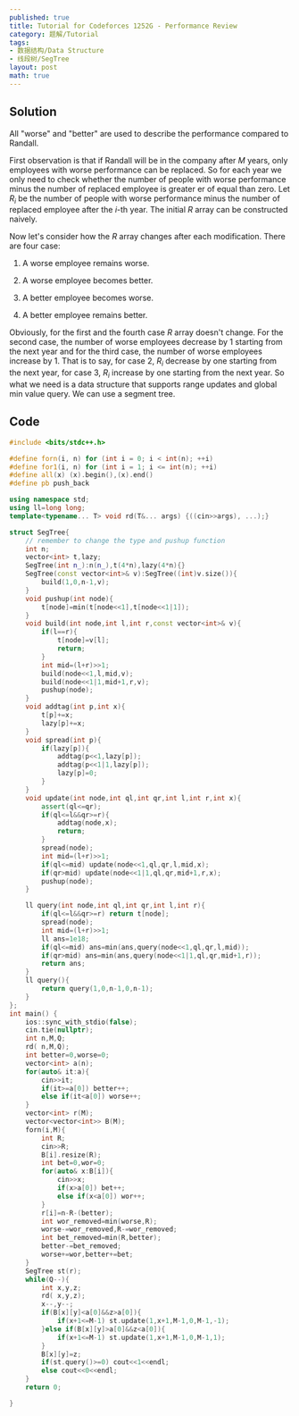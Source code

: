```yaml
---
published: true
title: Tutorial for Codeforces 1252G - Performance Review
category: 题解/Tutorial
tags:
- 数据结构/Data Structure
- 线段树/SegTree
layout: post
math: true
---
```


<!-- more -->

## Solution

All "worse" and "better" are used to describe the performance compared to Randall.

First observation is that if Randall will be in the company after $M$ years, only employees with worse performance can be replaced. So for each year we only need to check whether the number of people with worse performance minus the number of replaced employee is greater er of equal than zero. Let $R_i$ be the number of people with worse performance minus the number of replaced employee after the $i$-th year. The initial $R$ array can be constructed naively.

Now let's consider how the $R$ array changes after each modification. There are four case:

1. A worse employee remains worse.

2. A worse employee becomes better.

3. A better employee becomes worse.

4. A better employee remains better.

Obviously, for the first and the fourth case $R$ array doesn't change. For the second case, the number of worse employees decrease by 1 starting from the next year and for the third case, the number of worse employees increase by 1. That is to say, for case 2, $R_i$ decrease by one starting from the next year, for case 3, $R_i$ increase by one starting from the next year. So what we need is a data structure that supports range updates and global min value query. We can use a segment tree.

## Code
```cpp
#include <bits/stdc++.h>

#define forn(i, n) for (int i = 0; i < int(n); ++i)
#define for1(i, n) for (int i = 1; i <= int(n); ++i)
#define all(x) (x).begin(),(x).end()
#define pb push_back

using namespace std;
using ll=long long;
template<typename... T> void rd(T&... args) {((cin>>args), ...);}

struct SegTree{
    // remember to change the type and pushup function
    int n;
    vector<int> t,lazy;
    SegTree(int n_):n(n_),t(4*n),lazy(4*n){}
    SegTree(const vector<int>& v):SegTree((int)v.size()){
        build(1,0,n-1,v);
    }
    void pushup(int node){
        t[node]=min(t[node<<1],t[node<<1|1]);
    }
    void build(int node,int l,int r,const vector<int>& v){
        if(l==r){
            t[node]=v[l];
            return;
        }
        int mid=(l+r)>>1;
        build(node<<1,l,mid,v);
        build(node<<1|1,mid+1,r,v);
        pushup(node);
    }
    void addtag(int p,int x){
        t[p]+=x;
        lazy[p]+=x;
    }
    void spread(int p){
        if(lazy[p]){
            addtag(p<<1,lazy[p]);
            addtag(p<<1|1,lazy[p]);
            lazy[p]=0;
        }
    }
    void update(int node,int ql,int qr,int l,int r,int x){
        assert(ql<=qr);
        if(ql<=l&&qr>=r){
            addtag(node,x);
            return;
        }
        spread(node);
        int mid=(l+r)>>1;
        if(ql<=mid) update(node<<1,ql,qr,l,mid,x);
        if(qr>mid) update(node<<1|1,ql,qr,mid+1,r,x);
        pushup(node);
    }

    ll query(int node,int ql,int qr,int l,int r){
        if(ql<=l&&qr>=r) return t[node];
        spread(node);
        int mid=(l+r)>>1;
        ll ans=1e18;
        if(ql<=mid) ans=min(ans,query(node<<1,ql,qr,l,mid));
        if(qr>mid) ans=min(ans,query(node<<1|1,ql,qr,mid+1,r));
        return ans;
    }
    ll query(){
        return query(1,0,n-1,0,n-1);
    }
};
int main() {
    ios::sync_with_stdio(false);
    cin.tie(nullptr);
    int n,M,Q;
    rd( n,M,Q);
    int better=0,worse=0;
    vector<int> a(n);
    for(auto& it:a){
        cin>>it;
        if(it>=a[0]) better++;
        else if(it<a[0]) worse++;
    }
    vector<int> r(M);
    vector<vector<int>> B(M);
    forn(i,M){
        int R;
        cin>>R;
        B[i].resize(R);
        int bet=0,wor=0;
        for(auto& x:B[i]){
            cin>>x;
            if(x>a[0]) bet++;
            else if(x<a[0]) wor++;
        }
        r[i]=n-R-(better);
        int wor_removed=min(worse,R);
        worse-=wor_removed,R-=wor_removed;
        int bet_removed=min(R,better);
        better-=bet_removed;
        worse+=wor,better+=bet;
    }
    SegTree st(r);
    while(Q--){
        int x,y,z;
        rd( x,y,z);
        x--,y--;
        if(B[x][y]<a[0]&&z>a[0]){
            if(x+1<=M-1) st.update(1,x+1,M-1,0,M-1,-1);
        }else if(B[x][y]>a[0]&&z<a[0]){
            if(x+1<=M-1) st.update(1,x+1,M-1,0,M-1,1);
        }
        B[x][y]=z;
        if(st.query()>=0) cout<<1<<endl;
        else cout<<0<<endl;
    }
    return 0;

}
```